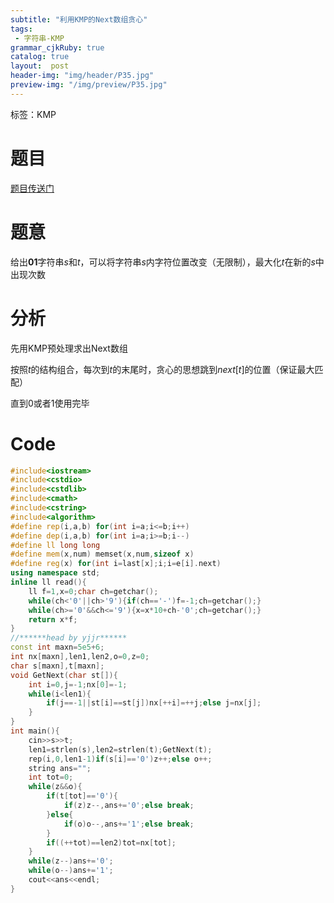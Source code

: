 ```yaml
---
subtitle: "利用KMP的Next数组贪心"
tags: 
 - 字符串-KMP
grammar_cjkRuby: true
catalog: true
layout:  post
header-img: "img/header/P35.jpg"
preview-img: "/img/preview/P35.jpg"
---
```


标签：KMP
# 题目

[题目传送门](http://codeforces.com/contest/1137/problem/B)

# 题意

给出**01**字符串$s$和$t$，可以将字符串$s$内字符位置改变（无限制），最大化$t$在新的$s$中出现次数

# 分析

先用KMP预处理求出Next数组

按照$t$的结构组合，每次到$t$的末尾时，贪心的思想跳到$next[t]$的位置（保证最大匹配）

直到$0$或者$1$使用完毕

# Code
```cpp
#include<iostream>
#include<cstdio>
#include<cstdlib>
#include<cmath>
#include<cstring>
#include<algorithm>
#define rep(i,a,b) for(int i=a;i<=b;i++)
#define dep(i,a,b) for(int i=a;i>=b;i--)
#define ll long long
#define mem(x,num) memset(x,num,sizeof x)
#define reg(x) for(int i=last[x];i;i=e[i].next)
using namespace std;
inline ll read(){
    ll f=1,x=0;char ch=getchar();
    while(ch<'0'||ch>'9'){if(ch=='-')f=-1;ch=getchar();}
    while(ch>='0'&&ch<='9'){x=x*10+ch-'0';ch=getchar();}
    return x*f;
}
//******head by yjjr******
const int maxn=5e5+6;
int nx[maxn],len1,len2,o=0,z=0;
char s[maxn],t[maxn];
void GetNext(char st[]){
    int i=0,j=-1;nx[0]=-1;
    while(i<len1){
        if(j==-1||st[i]==st[j])nx[++i]=++j;else j=nx[j];
    }
}
int main(){
    cin>>s>>t;
    len1=strlen(s),len2=strlen(t);GetNext(t);
    rep(i,0,len1-1)if(s[i]=='0')z++;else o++;
    string ans="";
    int tot=0;
    while(z&&o){
        if(t[tot]=='0'){
            if(z)z--,ans+='0';else break;
        }else{
            if(o)o--,ans+='1';else break;
        }
        if((++tot)==len2)tot=nx[tot];
    }
    while(z--)ans+='0';
    while(o--)ans+='1';
    cout<<ans<<endl;
}
```